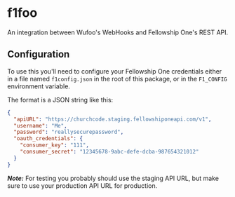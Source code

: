 # f1foo

An integration between Wufoo's WebHooks and Fellowship One's REST API.

## Configuration

To use this you'll need to configure your Fellowship One credentials either in
a file named `f1config.json` in the root of this package, or in the `F1_CONFIG`
environment variable.

The format is a JSON string like this:

```json
{
  "apiURL": "https://churchcode.staging.fellowshiponeapi.com/v1",
  "username": "Me",
  "password": "reallysecurepassword",
  "oauth_credentials": {
    "consumer_key": "111",
    "consumer_secret": "12345678-9abc-defe-dcba-987654321012"
  }
}
```

___Note:___ For testing you probably should use the staging API URL, but make sure
to use your production API URL for production.
